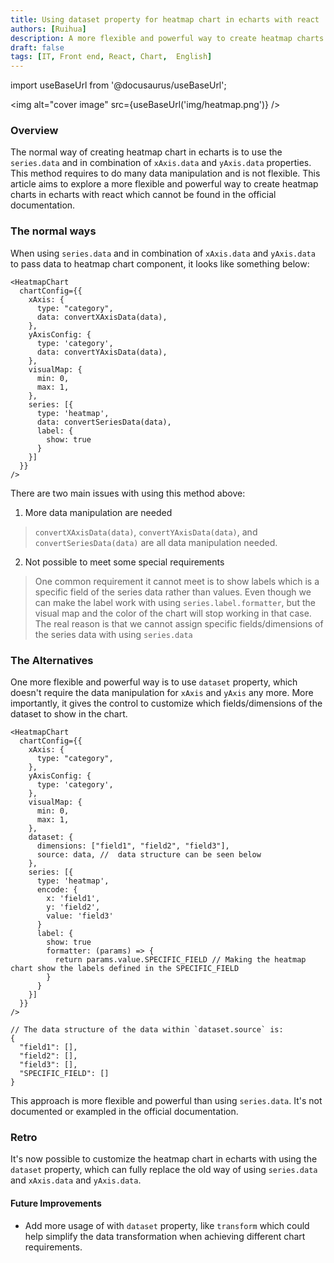 ```yaml
---
title: Using dataset property for heatmap chart in echarts with react
authors: [Ruihua]
description: A more flexible and powerful way to create heatmap charts in echarts with react
draft: false
tags: [IT, Front end, React, Chart,  English]
---
```


import useBaseUrl from '@docusaurus/useBaseUrl';

<img alt="cover image" src={useBaseUrl('img/heatmap.png')} />

### Overview
The normal way of creating heatmap chart in echarts is to use the `series.data` and in combination of `xAxis.data` and `yAxis.data` properties. This method requires to do many data manipulation and is not flexible. This article aims to explore a more flexible and powerful way to create heatmap charts in echarts with react which cannot be found in the official documentation. 

<!--truncate-->
### The normal ways
When using `series.data` and in combination of `xAxis.data` and `yAxis.data`  to pass data to heatmap chart component, it looks like something below:
```
<HeatmapChart
  chartConfig={{
    xAxis: {
      type: "category",
      data: convertXAxisData(data),
    },
    yAxisConfig: {
      type: 'category',
      data: convertYAxisData(data),
    },
    visualMap: {
      min: 0,
      max: 1,
    },
    series: [{
      type: 'heatmap',
      data: convertSeriesData(data),
      label: {
        show: true
      }
    }]
  }}
/>
```

There are two main issues with using this method above:
1. More data manipulation are needed
  > `convertXAxisData(data)`, `convertYAxisData(data)`, and `convertSeriesData(data)` are all data manipulation needed.
2. Not possible to meet some special requirements
  > One common requirement it cannot meet is to show labels which is a specific field of the series data rather than values. Even though we can make the label work with using `series.label.formatter`, but the visual map and the color of the chart will stop working in that case. The real reason is that we cannot assign specific fields/dimensions of the series data with using `series.data`


### The Alternatives
One more flexible and powerful way is to use `dataset` property, which doesn't require the data manipulation for `xAxis` and `yAxis` any more. More importantly, it gives the control to customize which fields/dimensions of the dataset to show in the chart.
```
<HeatmapChart
  chartConfig={{
    xAxis: {
      type: "category",
    },
    yAxisConfig: {
      type: 'category',
    },
    visualMap: {
      min: 0,
      max: 1,
    },
    dataset: {
      dimensions: ["field1", "field2", "field3"],
      source: data, //  data structure can be seen below
    },
    series: [{
      type: 'heatmap',
      encode: {
        x: 'field1',
        y: 'field2',
        value: 'field3'
      }
      label: {
        show: true
        formatter: (params) => {
          return params.value.SPECIFIC_FIELD // Making the heatmap chart show the labels defined in the SPECIFIC_FIELD
        }
      }
    }]
  }}
/>

// The data structure of the data within `dataset.source` is:
{
  "field1": [],
  "field2": [],
  "field3": [],
  "SPECIFIC_FIELD": []
}
```
This approach is more flexible and powerful than using `series.data`.  It's not documented or exampled in the official documentation.



### Retro
It's now possible to customize the heatmap chart in echarts with using the `dataset` property, which can fully replace the old way of using `series.data` and `xAxis.data` and `yAxis.data`. 


#### Future Improvements
- Add more usage of with `dataset` property, like `transform` which could help simplify the data transformation when achieving different chart requirements.





